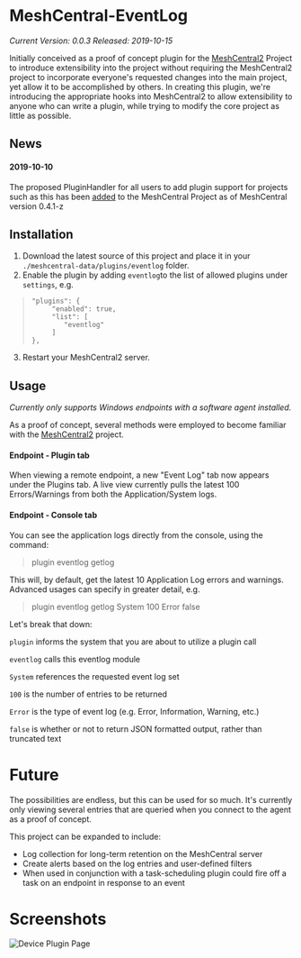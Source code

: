 
# MeshCentral-EventLog

*Current Version: 0.0.3
Released: 2019-10-15*

Initially conceived as a proof of concept plugin for the [MeshCentral2](https://github.com/Ylianst/MeshCentral) Project to introduce extensibility into the project without requiring the MeshCentral2 project to incorporate everyone's requested changes into the main project, yet allow it to be accomplished by others. In creating this plugin, we're introducing the appropriate hooks into MeshCentral2 to allow extensibility to anyone who can write a plugin, while trying to modify the core project as little as possible.

## News

#### 2019-10-10
The proposed PluginHandler for all users to add plugin support for projects such as this has been [added](https://github.com/Ylianst/MeshCentral/pull/555) to the MeshCentral Project as of MeshCentral version 0.4.1-z


## Installation

 1. Download the latest source of this project and place it in your `./meshcentral-data/plugins/eventlog` folder.
 2. Enable the plugin by adding `eventlog`to the list of allowed plugins under `settings`, e.g.

>     "plugins": {
>          "enabled": true,
>          "list": [
>             "eventlog"
>          ]
>     },

 3. Restart your MeshCentral2 server.


## Usage
*Currently only supports Windows endpoints with a software agent installed.*

As a proof of concept, several methods were employed to become familiar with the [MeshCentral2](https://github.com/Ylianst/MeshCentral) project. 

#### Endpoint - Plugin tab
When viewing a remote endpoint, a new "Event Log" tab now appears under the Plugins tab. A live view currently pulls the latest 100 Errors/Warnings from both the Application/System logs.

#### Endpoint - Console tab
You can see the application logs directly from the console, using the command:

> plugin eventlog getlog

This will, by default, get the latest 10 Application Log errors and warnings.
Advanced usages can specify in greater detail, e.g.

> plugin eventlog getlog System 100 Error false

Let's break that down:

`plugin` informs the system that you are about to utilize a plugin call

`eventlog` calls this eventlog module

`System` references the requested event log set

`100` is the number of entries to be returned

`Error` is the type of event log (e.g. Error, Information, Warning, etc.)

`false` is whether or not to return JSON formatted output, rather than truncated text

 
# Future
The possibilities are endless, but this can be used for so much. It's currently only viewing several entries that are queried when you connect to the agent as a proof of concept.

This project can be expanded to include:
- Log collection for long-term retention on the MeshCentral server
- Create alerts based on the log entries and user-defined filters
- When used in conjunction with a task-scheduling plugin could fire off a task on an endpoint in response to an event

# Screenshots
![Device Plugin Page](https://user-images.githubusercontent.com/1929277/66811034-624f9f80-eefe-11e9-8967-27f18bcec57f.png)
